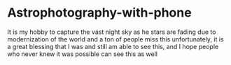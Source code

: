 # Astrophotography-with-phone
It is my hobby to capture the vast night sky as he stars are fading due to modernization of the world and a ton of people miss this unfortunately, it is a great blessing that I was and still am able to see this, and I hope people who never knew it was possible can see this as well
